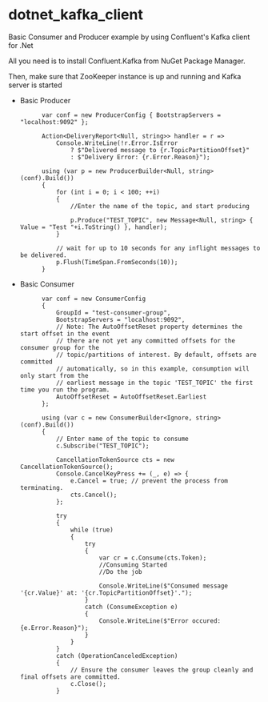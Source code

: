 # dotnet_kafka_client
Basic Consumer and Producer example by using Confluent's Kafka client for .Net

All you need is to install Confluent.Kafka from NuGet Package Manager.

Then, make sure that ZooKeeper instance is up and running and Kafka server is started

- Basic Producer


            var conf = new ProducerConfig { BootstrapServers = "localhost:9092" };

            Action<DeliveryReport<Null, string>> handler = r =>
                Console.WriteLine(!r.Error.IsError
                    ? $"Delivered message to {r.TopicPartitionOffset}"
                    : $"Delivery Error: {r.Error.Reason}");

            using (var p = new ProducerBuilder<Null, string>(conf).Build())
            {
                for (int i = 0; i < 100; ++i)
                {  
                    //Enter the name of the topic, and start producing 
                    
                    p.Produce("TEST_TOPIC", new Message<Null, string> { Value = "Test "+i.ToString() }, handler);
                }

                // wait for up to 10 seconds for any inflight messages to be delivered.
                p.Flush(TimeSpan.FromSeconds(10));
            }
            
            
            
- Basic Consumer

            var conf = new ConsumerConfig
            {
                GroupId = "test-consumer-group",
                BootstrapServers = "localhost:9092",
                // Note: The AutoOffsetReset property determines the start offset in the event
                // there are not yet any committed offsets for the consumer group for the
                // topic/partitions of interest. By default, offsets are committed
                // automatically, so in this example, consumption will only start from the
                // earliest message in the topic 'TEST_TOPIC' the first time you run the program.
                AutoOffsetReset = AutoOffsetReset.Earliest
            };

            using (var c = new ConsumerBuilder<Ignore, string>(conf).Build())
            {
                // Enter name of the topic to consume
                c.Subscribe("TEST_TOPIC");

                CancellationTokenSource cts = new CancellationTokenSource();
                Console.CancelKeyPress += (_, e) => {
                    e.Cancel = true; // prevent the process from terminating.
                    cts.Cancel();
                };

                try
                {
                    while (true)
                    {
                        try
                        {
                            var cr = c.Consume(cts.Token);
                            //Consuming Started
                            //Do the job

                            Console.WriteLine($"Consumed message '{cr.Value}' at: '{cr.TopicPartitionOffset}'.");
                        }
                        catch (ConsumeException e)
                        {
                            Console.WriteLine($"Error occured: {e.Error.Reason}");
                        }
                    }
                }
                catch (OperationCanceledException)
                {
                    // Ensure the consumer leaves the group cleanly and final offsets are committed.
                    c.Close();
                }

